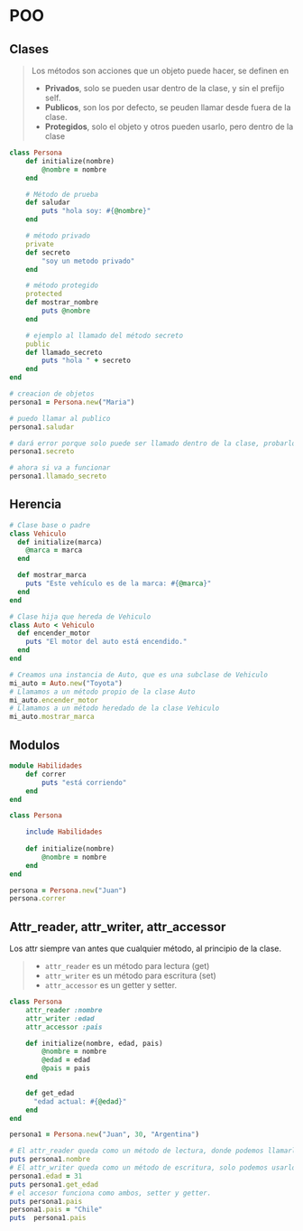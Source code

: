 # POO

## Clases
> Los métodos son acciones que un objeto puede hacer, se definen en 
> - **Privados**, solo se pueden usar dentro de la clase, y sin el prefijo self.
> - **Publicos**, son los por defecto, se peuden llamar desde fuera de la clase.
> - **Protegidos**, solo el objeto y otros pueden usarlo, pero dentro de la clase

```ruby
class Persona
    def initialize(nombre)
        @nombre = nombre
    end

    # Método de prueba
    def saludar
        puts "hola soy: #{@nombre}"
    end

    # método privado
    private
    def secreto
        "soy un metodo privado"
    end

    # método protegido
    protected
    def mostrar_nombre
        puts @nombre
    end

    # ejemplo al llamado del método secreto
    public
    def llamado_secreto
        puts "hola " + secreto
    end
end

# creacion de objetos
persona1 = Persona.new("Maria")

# puedo llamar al publico
persona1.saludar

# dará error porque solo puede ser llamado dentro de la clase, probarlo y luego comentarlo
persona1.secreto

# ahora si va a funcionar
persona1.llamado_secreto
```

## Herencia
```ruby
# Clase base o padre
class Vehiculo
  def initialize(marca)
    @marca = marca
  end

  def mostrar_marca
    puts "Este vehículo es de la marca: #{@marca}"
  end
end

# Clase hija que hereda de Vehiculo
class Auto < Vehiculo
  def encender_motor
    puts "El motor del auto está encendido."
  end
end

# Creamos una instancia de Auto, que es una subclase de Vehiculo
mi_auto = Auto.new("Toyota")
# Llamamos a un método propio de la clase Auto
mi_auto.encender_motor
# Llamamos a un método heredado de la clase Vehiculo
mi_auto.mostrar_marca
```

## Modulos
```ruby
module Habilidades
    def correr
        puts "está corriendo"
    end
end

class Persona

    include Habilidades
    
    def initialize(nombre)
        @nombre = nombre
    end
end

persona = Persona.new("Juan")
persona.correr
```

## Attr_reader, attr_writer, attr_accessor
Los attr siempre van antes que cualquier método, al principio de la clase.
> - ``attr_reader`` es un método para lectura (get)
> - `attr_writer` es un método para escritura (set)
> - `attr_accessor` es un getter y setter.

```ruby
class Persona
    attr_reader :nombre
    attr_writer :edad
    attr_accessor :pais

    def initialize(nombre, edad, pais)
        @nombre = nombre
        @edad = edad
        @pais = pais
    end

    def get_edad
      "edad actual: #{@edad}"
    end
end

persona1 = Persona.new("Juan", 30, "Argentina")

# El attr_reader queda como un método de lectura, donde podemos llamarlo con el nombre del simbolo, que es el de la variable.
puts persona1.nombre
# El attr_writer queda como un método de escritura, solo podemos usarlo para settear una variable, si queremos verlo hay que crear otro método.
persona1.edad = 31
puts persona1.get_edad
# el accesor funciona como ambos, setter y getter. 
puts persona1.pais
persona1.pais = "Chile"
puts  persona1.pais
```
